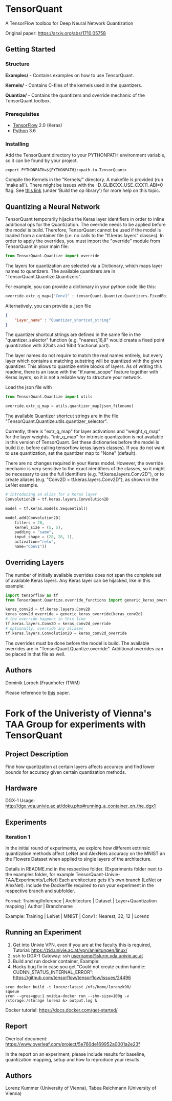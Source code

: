# TensorQuant

A TensorFlow toolbox for Deep Neural Network Quantization

Original paper: https://arxiv.org/abs/1710.05758

## Getting Started

### Structure

**Examples/** - Contains examples on how to use TensorQuant.

**Kernels/** - Contains C-files of the kernels used in the quantizers.

**Quantize/** - Contains the quantizers and override mechanic of the TensorQuant toolbox.

### Prerequisites

- [TensorFlow](https://www.tensorflow.org/) 2.0 (Keras)
- [Python](https://www.python.org/) 3.6

### Installing

Add the TensorQuant directory to your PYTHONPATH environment variable, so it can be found by your project.
``` shell
export PYTHONPATH=${PYTHONPATH}:<path-to-TensorQuant>
```

Compile the Kernels in the "Kernels/" directory. A makefile is provided (run 'make all'). There might be issues with the -D_GLIBCXX_USE_CXX11_ABI=0 flag. See [this link](https://www.tensorflow.org/extend/adding_an_op) (under 'Build the op library') for more help on this topic.

## Quantizing a Neural Network

TensorQuant temporarily hijacks the Keras layer identifiers in order to inline additional ops for the Quantization.
The override needs to be applied before the model is build. Therefore, TensorQuant cannot be used if the model is loaded from a container file (i.e. no calls to the "tf.keras.layers" classes).
In order to apply the overrides, you must import the "override" module from TensorQuant in your main file:

``` python
from TensorQuant.Quantize import override
```

The layers for quantization are selected via a Dictionary, which maps layer names to quantizers. The available quantizers are in "TensorQuant.Quantize.Quantizers".

For example, you can provide a dictionary in your python code like this:
``` python
override.extr_q_map={"Conv1" : tensorQuant.Quantize.Quantizers.FixedPointQuantizer_nearest(16,8)}
```

Alternatively, you can provide a .json file
```json
{
    "Layer_name" : "Quantizer_shortcut_string"
}
```
The quantizer shortcut strings are defined in the same file in the "quantizer_selector" function (e.g. "nearest,16,8" would create a fixed point quantization with 32bits and 16bit fractional part).

The layer names do not require to match the real names entirely, but every layer which contains a matching substring will be quantized with the given quantizer. This allows to quantize entire blocks of layers. As of writing this readme, there is an issue with the "tf.name_scope" feature together with Keras layers, so it is not a reliable way to structure your network.

Load the json file with
```python
from TensorQuant.Quantize import utils

override.extr_q_map = utils.quantizer_map(json_filename)
```
The available Quantizer shortcut strings are in the file "TensorQuant.Quantize.utils.quantizer_selector".

Currently, there is "extr_q_map" for layer activations and "weight_q_map" for the layer weights. "intr_q_map" for intrinsic quantization is not available in this version of TensorQuant.
Set these dictionaries before the model is build (i.e. before calling tensorflow.keras.layers classes). If you do not want to use quantization, set the quantizer map to "None" (default).

There are no changes required in your Keras model. However, the override mechanic is very sensitive to the exact identifiers of the classes, so it might be necessary to use the full identifiers (e.g. "tf.keras.layers.Conv2D"), or to create aliases (e.g. "Conv2D = tf.keras.layers.Conv2D"), as shown in the LeNet example.
``` python
# Introducing an alias for a Keras layer
Convolution2D = tf.keras.layers.Convolution2D

model = tf.keras.models.Sequential()

model.add(Convolution2D(
    filters = 20,
    kernel_size = (5, 5),
    padding = "same",
    input_shape = (28, 28, 1),
    activation="relu",
    name="Conv1"))
```

## Overriding Layers
The number of initially available overrides does not span the complete set of available Keras layers. Any Keras layer can be hijacked, like in this example:
``` python
import tensorflow as tf
from TensorQuant.Quantize.override_functions import generic_keras_override

keras_conv2d = tf.keras.layers.Conv2D
keras_conv2d_override = generic_keras_override(keras_conv2d)
# the override happens in this line
tf.keras.layers.Conv2D = keras_conv2d_override
# optionally, override any aliases
tf.keras.layers.Convolution2D = keras_conv2d_override
```
The overrides must be done before the model is build. The available overrides are in "TensorQuant.Quantize.override". Additional overrides can be placed in that file as well.

## Authors

Dominik Loroch (Fraunhofer ITWM)

Please reference to [this](https://arxiv.org/abs/1710.05758) paper.

# Fork of the Univeristy of Vienna's TAA Group for experiments with TensorQuant

## Project Description

Find how quantization at certain layers affects accuracy and find lower bounds for accuracy given certain quantization methods.

## Hardware

DGX-1
Usage: http://dgx.vda.univie.ac.at/doku.php#running_a_container_on_the_dgx1

## Experiments

### Iteration 1
In the initial round of experiments, we explore how different extrinsic quantization methods affect 
LeNet and AlexNets accuracy on the MNIST an the Flowers Dataset when applied to single layers of the architecture.

Details in README.md in the respective folder. (Experiments folder next to the examples folder, 
for example TensorQuant-Univie-TAA/Experiments/LeNet)
Each architecture gets it's own branch (LeNet or AlexNet). Include the Dockerfile required to run your experiment in the 
respective branch and subfolder.

Format:
Training/Inference | Architecture | Dataset | Layer+Quantization mapping | Author | Branchname

Example:
Training | LeNet | MNIST | Conv1 : Nearest, 32, 12 | Lorenz

## Running an Experiment

1) Get into Univie VPN, even if you are at the faculty this is required, Tutorial: https://zid.univie.ac.at/vpn/anleitungen/linux/
2) ssh to DGX-1 Gateway: ssh username@slurm.vda.univie.ac.at
3) Build and run docker container, Example:
4) Hacky bug fix in case you get "Could not create cudnn handle: CUDNN_STATUS_INTERNAL_ERROR": 
https://github.com/tensorflow/tensorflow/issues/24496


```
srun docker build -t lorenz:latest /nfs/home/lorenzk90/
squeue
srun --gres=gpu:1 nvidia-docker run --shm-size=100g -v /storage:/storage lorenz &> output.log &
```

Docker tutorial: https://docs.docker.com/get-started/



## Report

Overleaf document: https://www.overleaf.com/project/5e760de169952a0001a2e23f

In the report on an experiment, please include results for baseline, quantization mapping, setup and how to reproduce your results.

## Authors
Lorenz Kummer (University of Vienna), Tabea Reichmann (University of Vienna)
